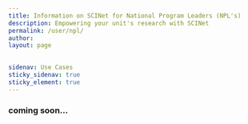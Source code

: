 ```yaml
---
title: Information on SCINet for National Program Leaders (NPL's)
description: Empowering your unit's research with SCINet
permalink: /user/npl/
author:
layout: page

 
sidenav: Use Cases
sticky_sidenav: true
sticky_element: true
---
```


### coming soon...

<!--
## Getting started material for authors.
(please remove after writing the article)

* For examples of formatting in markdown see [this page](/theme/)
* To add photos
  1. place them in the `/assets/img/` directory
  2. place them on the page using this tag:

  ```markdown
  ![](/assets/img)

  ```
## Page specific instructions

Make the use case for  NPL's to encourage their units to participate in SCINet
and point them to the domain specific resources available.
-->
